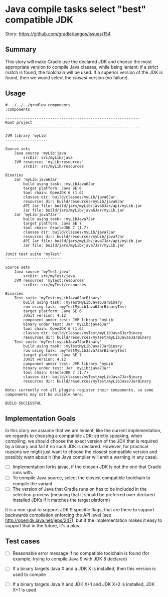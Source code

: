 # Java compile tasks select "best" compatible JDK

Story: https://github.com/gradle/langos/issues/154

## Summary

This story will make Gradle use the declared JDK and choose the most appropriate version to compile Java classes, while being lenient: if a strict match is found, the toolchain will be used. If a superior version of the JDK is found, then we would select the *closest* version (no failure).

## Usage

    # ../../../gradlew components
    :components

    ------------------------------------------------------------
    Root project
    ------------------------------------------------------------

    JVM library 'myLib'
    -------------------

    Source sets
        Java source 'myLib:java'
            srcDir: src/myLib/java
        JVM resources 'myLib:resources'
            srcDir: src/myLib/resources

    Binaries
        Jar 'myLib:java6Jar'
            build using task: :myLibJava6Jar
            target platform: Java SE 6
            tool chain: OpenJDK 6 (1.6)
            classes dir: build/classes/myLib/java6Jar
            resources dir: build/resources/myLib/java6Jar
            API Jar file: build/jars/myLib/java6Jar/api/myLib.jar
            Jar file: build/jars/myLib/java6Jar/myLib.jar
        Jar 'myLib:java7Jar'
            build using task: :myLibJava7Jar
            target platform: Java SE 7
            tool chain: OracleJDK 7 (1.7)
            classes dir: build/classes/myLib/java7Jar
            resources dir: build/resources/myLib/java7Jar
            API Jar file: build/jars/myLib/java7Jar/api/myLib.jar
            Jar file: build/jars/myLib/java7Jar/myLib.jar

    JUnit test suite 'myTest'
    -------------------------

    Source sets
        Java source 'myTest:java'
            srcDir: src/myTest/java
        JVM resources 'myTest:resources'
            srcDir: src/myTest/resources

    Binaries
        Test suite 'myTest:myLibJava6JarBinary'
            build using task: :myTestMyLibJava6JarBinary
            run using task: :myTestMyLibJava6JarBinaryTest
            target platform: Java SE 6
            JUnit version: 4.12
            component under test: JVM library 'myLib'
            binary under test: Jar 'myLib:java6Jar'
            tool chain: OpenJDK 6 (1.6)
            classes dir: build/classes/myTest/myLibJava6JarBinary
            resources dir: build/resources/myTest/myLibJava6JarBinary
        Test suite 'myTest:myLibJava7JarBinary'
            build using task: :myTestMyLibJava7JarBinary
            run using task: :myTestMyLibJava7JarBinaryTest
            target platform: Java SE 7
            JUnit version: 4.12
            component under test: JVM library 'myLib'
            binary under test: Jar 'myLib:java7Jar'
            tool chain: OracleJDK 7 (1.7)
            classes dir: build/classes/myTest/myLibJava7JarBinary
            resources dir: build/resources/myTest/myLibJava7JarBinary

    Note: currently not all plugins register their components, so some components may not be visible here.

    BUILD SUCCESSFUL



## Implementation Goals

In this story we assume that we are lenient, like the current implementation, we regards to choosing a compatible JDK: strictly speaking, when compiling, we should choose the exact version of the JDK that is required by a binary and fail if no such JDK is declared. However, for practical reasons we might just want to choose the closest compatible version and possibly warn about it (the Java compiler will emit a warning in any case).

 - [ ] Implementation forks javac, if the chosen JDK is not the one that Gradle runs with.
 - [ ] To compile Java source, select the closest compatible toolchain to compile the variant
 - [ ] The version of Java that Gradle runs on has to be included in the selection process (meaning that it should be preferred over declared installed JDKs if it matches the target platform)

 It is a non-goal to support JDK 9 specific flags, that are there to support backwards compilation enforcing the API level (see http://openjdk.java.net/jeps/247), but if the implementation makes it easy to support that in the future, it's a plus.

## Test cases

 - [ ] Reasonable error message if no compatible toolchain is found (for example, trying to compile Java 9 with JDK 8 declared)
 - [ ] If a binary targets Java X and a JDK X is installed, then this version is used to compile
 - [ ] If a binary targets Java X and JDK X+1 and JDK X+2 is installed, JDK X+1 is used



